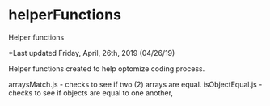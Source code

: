 # helperFunctions
Helper functions

*Last updated Friday, April, 26th, 2019 (04/26/19)

Helper functions created to help optomize coding process. 

arraysMatch.js - checks to see if two (2) arrays are equal.
isObjectEqual.js - checks to see if objects are equal to one another,
